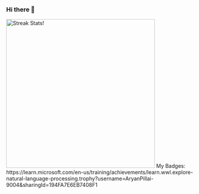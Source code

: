 ### Hi there 👋
<img src="https://github-readme-streak-stats.herokuapp.com/?user=aryan619348&theme=monokai-metallian"  width=400 alt="Streak Stats!">
<!--
- 🔭 I’m currently working on ...
- 🌱 I’m currently learning ...
- 👯 I’m looking to collaborate on ...
- 🤔 I’m looking for help with ...
- 💬 Ask me about ...
- 📫 How to reach me: ...
- 😄 Pronouns: ...
- ⚡ Fun fact: ...
-->
My Badges:
https://learn.microsoft.com/en-us/training/achievements/learn.wwl.explore-natural-language-processing.trophy?username=AryanPillai-9004&sharingId=194FA7E6EB7408F1
